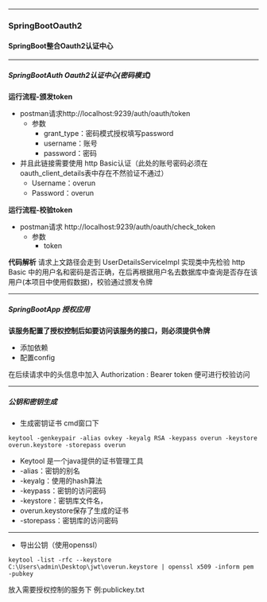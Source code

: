 ----
### SpringBootOauth2
#### SpringBoot整合Oauth2认证中心

----
##### SpringBootAuth Oauth2认证中心(密码模式)
**运行流程-颁发token**
* postman请求http://localhost:9239/auth/oauth/token
  * 参数
    * grant_type：密码模式授权填写password
    * username：账号
    * password：密码
* 并且此链接需要使用 http Basic认证（此处的账号密码必须在oauth_client_details表中存在不然验证不通过）
  * Username：overun
  * Password：overun
  
**运行流程-校验token**
* postman请求 http://localhost:9239/auth/oauth/check_token
  * 参数
    * token


**代码解析**
请求上文路径会走到 UserDetailsServiceImpl 实现类中先检验 http Basic 中的用户名和密码是否正确，在后再根据用户名去数据库中查询是否存在该用户(本项目中使用假数据)，校验通过颁发令牌
  
----

##### SpringBootApp 授权应用
**该服务配置了授权控制后如要访问该服务的接口，则必须提供令牌**
* 添加依赖
* 配置config

在后续请求中的头信息中加入
Authorization : Bearer token 便可进行校验访问


----
##### 公钥和密钥生成
* 生成密钥证书
cmd窗口下
```$xslt
keytool -genkeypair -alias ovkey -keyalg RSA -keypass overun -keystore overun.keystore -storepass overun
```

* Keytool 是一个java提供的证书管理工具 
* -alias：密钥的别名 
* -keyalg：使用的hash算法 
* -keypass：密钥的访问密码 
* -keystore：密钥库文件名，
* overun.keystore保存了生成的证书 
* -storepass：密钥库的访问密码

----

* 导出公钥（使用openssl）
```$xslt
keytool -list -rfc --keystore C:\Users\admin\Desktop\jwt\overun.keystore | openssl x509 -inform pem -pubkey
```
放入需要授权控制的服务下 例:publickey.txt







